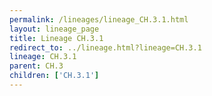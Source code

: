 ```yaml
---
permalink: /lineages/lineage_CH.3.1.html
layout: lineage_page
title: Lineage CH.3.1
redirect_to: ../lineage.html?lineage=CH.3.1
lineage: CH.3.1
parent: CH.3
children: ['CH.3.1']
---
```

